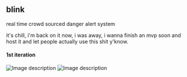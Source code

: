 ## blink
real time crowd sourced danger alert system

it's chill, i'm back on it now, i was away, i wanna finish an mvp soon and host it and let people actually use this shit y'know.


#### 1st iteration
![Image description](../assets/1.1.png)
![Image description](../assets/1.2.png)
